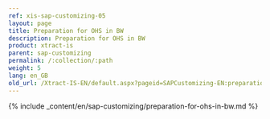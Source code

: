 ```yaml
---
ref: xis-sap-customizing-05
layout: page
title: Preparation for OHS in BW
description: Preparation for OHS in BW
product: xtract-is
parent: sap-customizing
permalink: /:collection/:path
weight: 5
lang: en_GB
old_url: /Xtract-IS-EN/default.aspx?pageid=SAPCustomizing-EN:preparation-for-ohs-in-bw
---
```


{% include _content/en/sap-customizing/preparation-for-ohs-in-bw.md  %}